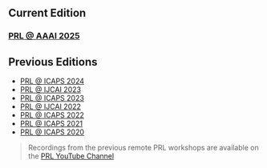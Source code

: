 <!-- # Bridging the Gap Between AI Planning and Reinforcement Learning -->


## Current Edition

### [PRL @ AAAI 2025](https://prl-theworkshop.github.io/prl2025-aaai/)


## Previous Editions
- [PRL @ ICAPS 2024](https://prl-theworkshop.github.io/prl2024-icaps/)
- [PRL @ IJCAI 2023](https://prl-theworkshop.github.io/prl2023-ijcai/)
- [PRL @ ICAPS 2023](https://prl-theworkshop.github.io/prl2023-icaps/)
- [PRL @ IJCAI 2022](https://prl-theworkshop.github.io/prl2022-ijcai/)
- [PRL @ ICAPS 2022](https://prl-theworkshop.github.io/prl2022-icaps/)
- [PRL @ ICAPS 2021](https://prl-theworkshop.github.io/prl2021/)
- [PRL @ ICAPS 2020](https://prl-theworkshop.github.io/icaps20subpages.icaps-conference.org/workshops/prl/)

> Recordings from the previous remote PRL workshops are available on the [PRL YouTube Channel](https://www.youtube.com/c/PRLWorkshop-PlanningandReinforcementLearning)
